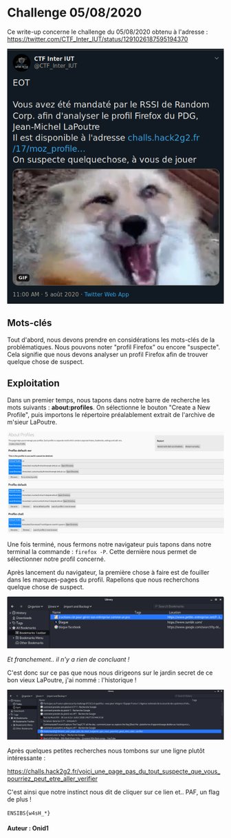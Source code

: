﻿# Challenge 05/08/2020

Ce write-up concerne le challenge du 05/08/2020 obtenu à l'adresse : 
https://twitter.com/CTF_Inter_IUT/status/1291026187595194370

![](./Images/05-08-2020(1).png)


## Mots-clés

Tout d'abord, nous devons prendre en considérations les mots-clés de la problématiques.
Nous pouvons noter "profil Firefox" ou encore "suspecte".
Cela signifie que nous devons analyser un profil Firefox afin de trouver quelque chose de suspect.


## Exploitation

Dans un premier temps, nous tapons dans notre barre de recherche les mots suivants : **about:profiles**. 
On sélectionne le bouton "Create a New Profile", puis importons le répertoire préalablement extrait de l'archive de m'sieur LaPoutre.

![](https://github.com/35383773/35383773.github.io/blob/master/CTF/ENSIBS/Challenges%20Hebdo/Images/05-08-2020(2).png)

Une fois terminé, nous fermons notre navigateur puis tapons dans notre terminal la commande : <code>firefox -P</code>. 
Cette dernière nous permet de sélectionner notre profil concerné.

Après lancement du navigateur, la première chose à faire est de fouiller dans les marques-pages du profil. 
Rapellons que nous recherchons quelque chose de suspect.

![](https://github.com/35383773/35383773.github.io/blob/master/CTF/ENSIBS/Challenges%20Hebdo/Images/05-08-2020(3).png)

*Et franchement.. il n'y a rien de concluant !*

C'est donc sur ce pas que nous nous dirigeons sur le jardin secret de ce bon vieux LaPoutre, j'ai nommé : l'historique !

![](https://github.com/35383773/35383773.github.io/blob/master/CTF/ENSIBS/Challenges%20Hebdo/Images/05-08-2020(4).png)

Après quelques petites recherches nous tombons sur une ligne plutôt intéressante :

https://challs.hack2g2.fr/voici_une_page_pas_du_tout_suspecte_que_vous_pourriez_peut_etre_aller_verifier

C'est ainsi que notre instinct nous dit de cliquer sur ce lien et.. PAF, un flag de plus !

<code>ENSIBS{w4sH_*}</code>




#### Auteur : Onid1
